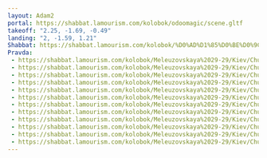 ```yaml
---
layout: Adam2
portal: https://shabbat.lamourism.com/kolobok/odoomagic/scene.gltf
takeoff: "2.25, -1.69, -0.49"
landing: "2, -1.59, 1.21"
Shabbat: https://shabbat.lamourism.com/kolobok/%D0%AD%D1%85%D0%BE%D0%9C%D0%BE%D1%81%D0%BA%D0%B2%D1%8B.mp4
Pravda:
 - https://shabbat.lamourism.com/kolobok/Meleuzovskaya%2029-29/Kiev/Churchill.jpg
 - https://shabbat.lamourism.com/kolobok/Meleuzovskaya%2029-29/Kiev/Churchill.jpg
 - https://shabbat.lamourism.com/kolobok/Meleuzovskaya%2029-29/Kiev/Churchill.jpg
 - https://shabbat.lamourism.com/kolobok/Meleuzovskaya%2029-29/Kiev/Churchill.jpg
 - https://shabbat.lamourism.com/kolobok/Meleuzovskaya%2029-29/Kiev/Churchill.jpg
 - https://shabbat.lamourism.com/kolobok/Meleuzovskaya%2029-29/Kiev/Churchill.jpg
 - https://shabbat.lamourism.com/kolobok/Meleuzovskaya%2029-29/Kiev/Churchill.jpg
 - https://shabbat.lamourism.com/kolobok/Meleuzovskaya%2029-29/Kiev/Churchill.jpg
 - https://shabbat.lamourism.com/kolobok/Meleuzovskaya%2029-29/Kiev/Churchill.jpg
 - https://shabbat.lamourism.com/kolobok/Meleuzovskaya%2029-29/Kiev/Churchill.jpg
 - https://shabbat.lamourism.com/kolobok/Meleuzovskaya%2029-29/Kiev/Churchill.jpg
 - https://shabbat.lamourism.com/kolobok/Meleuzovskaya%2029-29/Kiev/Churchill.jpg
---
```

